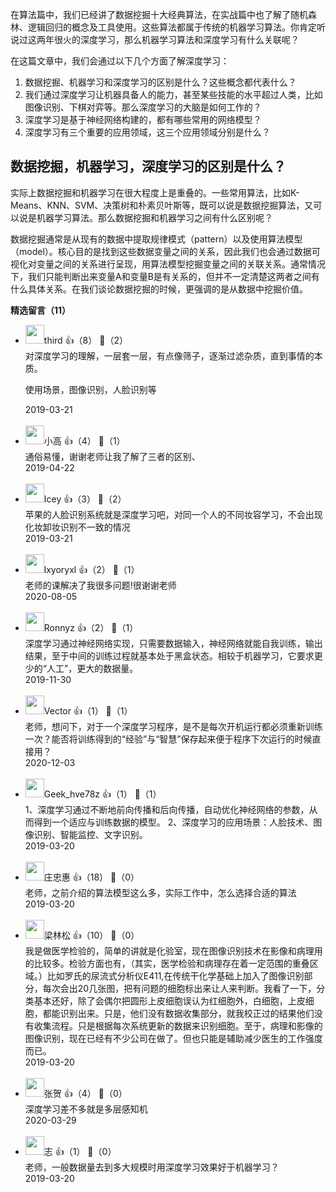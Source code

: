 在算法篇中，我们已经讲了数据挖掘十大经典算法，在实战篇中也了解了随机森林、逻辑回归的概念及工具使用。这些算法都属于传统的机器学习算法。你肯定听说过这两年很火的深度学习，那么机器学习算法和深度学习有什么关联呢？

在这篇文章中，我们会通过以下几个方面了解深度学习：

1. 数据挖掘、机器学习和深度学习的区别是什么？这些概念都代表什么？
2. 我们通过深度学习让机器具备人的能力，甚至某些技能的水平超过人类，比如图像识别、下棋对弈等。那么深度学习的大脑是如何工作的？
3. 深度学习是基于神经网络构建的，都有哪些常用的网络模型？
4. 深度学习有三个重要的应用领域，这三个应用领域分别是什么？

## 数据挖掘，机器学习，深度学习的区别是什么？

实际上数据挖掘和机器学习在很大程度上是重叠的。一些常用算法，比如K-Means、KNN、SVM、决策树和朴素贝叶斯等，既可以说是数据挖掘算法，又可以说是机器学习算法。那么数据挖掘和机器学习之间有什么区别呢？

数据挖掘通常是从现有的数据中提取规律模式（pattern）以及使用算法模型（model）。核心目的是找到这些数据变量之间的关系，因此我们也会通过数据可视化对变量之间的关系进行呈现，用算法模型挖掘变量之间的关联关系。通常情况下，我们只能判断出来变量A和变量B是有关系的，但并不一定清楚这两者之间有什么具体关系。在我们谈论数据挖掘的时候，更强调的是从数据中挖掘价值。
<div><strong>精选留言（11）</strong></div><ul>
<li><img src="https://static001.geekbang.org/account/avatar/00/0f/a4/5a/e708e423.jpg" width="30px"><span>third</span> 👍（8） 💬（2）<div>对深度学习的理解，一层套一层，有点像筛子，逐渐过滤杂质，直到事情的本质。

使用场景，图像识别，人脸识别等</div>2019-03-21</li><br/><li><img src="https://static001.geekbang.org/account/avatar/00/13/93/ec/985675c8.jpg" width="30px"><span>小高</span> 👍（4） 💬（1）<div>通俗易懂，谢谢老师让我了解了三者的区别、</div>2019-04-22</li><br/><li><img src="https://static001.geekbang.org/account/avatar/00/14/ce/cd/069dd242.jpg" width="30px"><span>Icey</span> 👍（3） 💬（2）<div>苹果的人脸识别系统就是深度学习吧，对同一个人的不同妆容学习，不会出现化妆卸妆识别不一致的情况</div>2019-03-21</li><br/><li><img src="https://static001.geekbang.org/account/avatar/00/19/4b/0b/28cc14a4.jpg" width="30px"><span>lxyoryxl</span> 👍（2） 💬（1）<div>老师的课解决了我很多问题!很谢谢老师</div>2020-08-05</li><br/><li><img src="https://static001.geekbang.org/account/avatar/00/16/b5/98/ffaf2aca.jpg" width="30px"><span>Ronnyz</span> 👍（2） 💬（1）<div>深度学习通过神经网络实现，只需要数据输入，神经网络就能自我训练，输出结果，至于中间的训练过程就基本处于黑盒状态。相较于机器学习，它要求更少的“人工”，更大的数据量。</div>2019-11-30</li><br/><li><img src="https://static001.geekbang.org/account/avatar/00/23/93/bc/3cdb8f86.jpg" width="30px"><span>Vector</span> 👍（1） 💬（1）<div>老师，想问下，对于一个深度学习程序，是不是每次开机运行都必须重新训练一次？能否将训练得到的“经验”与“智慧”保存起来便于程序下次运行的时候直接用？</div>2020-12-03</li><br/><li><img src="https://static001.geekbang.org/account/avatar/00/0f/7d/05/4bad0c7c.jpg" width="30px"><span>Geek_hve78z</span> 👍（1） 💬（1）<div>1、深度学习通过不断地前向传播和后向传播，自动优化神经网络的参数，从而得到一个适应与训练数据的模型。
2、深度学习的应用场景：人脸技术、图像识别、智能监控、文字识别。</div>2019-03-20</li><br/><li><img src="https://static001.geekbang.org/account/avatar/00/10/58/95/c1d937f6.jpg" width="30px"><span>庄忠惠</span> 👍（18） 💬（0）<div>老师，之前介绍的算法模型这么多，实际工作中，怎么选择合适的算法</div>2019-03-20</li><br/><li><img src="https://static001.geekbang.org/account/avatar/00/11/77/be/1f2409e8.jpg" width="30px"><span>梁林松</span> 👍（10） 💬（0）<div>我是做医学检验的，简单的讲就是化验室，现在图像识别技术在影像和病理用的比较多。检验方面也有，（其实，医学检验和病理存在着一定范围的重叠区域。）比如罗氏的尿流式分析仪E411,在传统干化学基础上加入了图像识别部分，每次会出20几张图，把有问题的细胞标出来让人来判断。我看了一下，分类基本还好，除了会偶尔把圆形上皮细胞误认为红细胞外，白细胞，上皮细胞，都能识别出来。只是，他们没有数据收集部分，就我校正过的结果他们没有收集流程。只是根据每次系统更新的数据来识别细胞。至于，病理和影像的图像识别，现在已经有不少公司在做了。但也只能是辅助减少医生的工作强度而已。</div>2019-03-20</li><br/><li><img src="https://static001.geekbang.org/account/avatar/00/13/94/6d/5cd6e8c7.jpg" width="30px"><span>张贺</span> 👍（4） 💬（0）<div>深度学习差不多就是多层感知机</div>2020-03-29</li><br/><li><img src="https://static001.geekbang.org/account/avatar/00/13/f5/12/a5383fff.jpg" width="30px"><span>志</span> 👍（1） 💬（0）<div>老师，一般数据量去到多大规模时用深度学习效果好于机器学习？</div>2019-03-20</li><br/>
</ul>